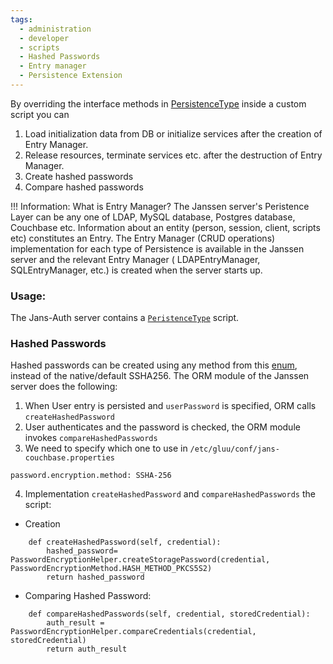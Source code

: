 ```yaml
---
tags:
  - administration
  - developer
  - scripts
  - Hashed Passwords
  - Entry manager
  - Persistence Extension
---
```


By overriding the interface methods in [PersistenceType](https://github.com/JanssenProject/jans/blob/vreplace-janssen-version/jans-core/script/src/main/java/io/jans/model/custom/script/type/persistence/PersistenceType.java) inside a custom script you can

1. Load initialization data from DB or initialize services after the creation of Entry Manager. 
2. Release resources, terminate services etc. after the destruction of Entry Manager.
3. Create hashed passwords 
4. Compare hashed passwords

!!! Information: 
What is Entry Manager?
The Janssen server's Peristence Layer can be any one of LDAP, MySQL database, Postgres database, Couchbase etc. 
Information about an entity (person, session, client, scripts etc) constitutes an Entry.
The Entry Manager (CRUD operations) implementation for each type of Persistence is available in the Janssen server and the relevant Entry Manager ( LDAPEntryManager, SQLEntryManager, etc.) is created when the server starts up. 

### Usage:
The Jans-Auth server contains a [`PeristenceType`](https://github.com/JanssenProject/jans/blob/vreplace-janssen-version/docs/script-catalog/persistence_extension/PersistenceExtension.py) script.


### Hashed Passwords
Hashed passwords can be created using any method from this [enum](https://github.com/JanssenProject/jans/blob/main/jans-orm/core/src/main/java/io/jans/orm/operation/auth/PasswordEncryptionMethod.java), instead of the native/default SSHA256.
The ORM module of the Janssen server does the following: 
1. When User entry is persisted and `userPassword` is specified, ORM calls `createHashedPassword`
2. User authenticates and the password is checked, the ORM module invokes `compareHashedPasswords` 
3. We need to specify which one to use in `/etc/gluu/conf/jans-couchbase.properties`
 ```
password.encryption.method: SSHA-256
```
4. Implementation `createHashedPassword` and `compareHashedPasswords` the script: 
- Creation
```
    def createHashedPassword(self, credential):
        hashed_password= PasswordEncryptionHelper.createStoragePassword(credential, PasswordEncryptionMethod.HASH_METHOD_PKCS5S2)
        return hashed_password
```

- Comparing Hashed Password:
```
    def compareHashedPasswords(self, credential, storedCredential):
        auth_result = PasswordEncryptionHelper.compareCredentials(credential, storedCredential)
        return auth_result 
```
